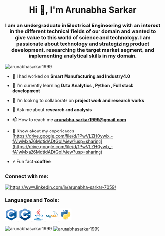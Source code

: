 <h1 align="center">Hi 👋, I'm Arunabha Sarkar</h1>
<h3 align="center">I am an undergraduate in Electrical Engineering with an interest in the different technical fields of our domain and wanted to give value to this world of science and technology. I am passionate about technology and strategizing product development, researching the target market segment, and implementing analytical skills in my domain.</h3>

<p align="left"> <img src="https://komarev.com/ghpvc/?username=arunabhasarkar1999&label=Profile%20views&color=0e75b6&style=flat" alt="arunabhasarkar1999" /> </p>

- 🔭 I had worked on **Smart Manufacturing and Industry4.0**

- 🌱 I’m currently learning **Data Analytics , Python , Full stack development**

- 👯 I’m looking to collaborate on **project work and research works**

- 💬 Ask me about **research and analysis**

- 📫 How to reach me **arunabha.sarkar1999@gmail.com**

- 📄 Know about my experiences [https://drive.google.com/file/d/1PwVLZHOywb_-fA1wMxaZ6MdtidADtGoI/view?usp=sharing](https://drive.google.com/file/d/1PwVLZHOywb_-fA1wMxaZ6MdtidADtGoI/view?usp=sharing)

- ⚡ Fun fact **<coffee**

<h3 align="left">Connect with me:</h3>
<p align="left">
<a href="https://www.linkedin.com/in/arunabha-sarkar-7059/" target="blank"><img align="center" src="https://raw.githubusercontent.com/rahuldkjain/github-profile-readme-generator/master/src/images/icons/Social/linked-in-alt.svg" alt="https://www.linkedin.com/in/arunabha-sarkar-7059/" height="30" width="40" /></a>
</p>

<h3 align="left">Languages and Tools:</h3>
<p align="left"> <a href="https://www.cprogramming.com/" target="_blank" rel="noreferrer"> <img src="https://raw.githubusercontent.com/devicons/devicon/master/icons/c/c-original.svg" alt="c" width="40" height="40"/> </a> <a href="https://www.w3schools.com/cpp/" target="_blank" rel="noreferrer"> <img src="https://raw.githubusercontent.com/devicons/devicon/master/icons/cplusplus/cplusplus-original.svg" alt="cplusplus" width="40" height="40"/> </a> <a href="https://www.java.com" target="_blank" rel="noreferrer"> <img src="https://raw.githubusercontent.com/devicons/devicon/master/icons/java/java-original.svg" alt="java" width="40" height="40"/> </a> <a href="https://www.mysql.com/" target="_blank" rel="noreferrer"> <img src="https://raw.githubusercontent.com/devicons/devicon/master/icons/mysql/mysql-original-wordmark.svg" alt="mysql" width="40" height="40"/> </a> <a href="https://www.python.org" target="_blank" rel="noreferrer"> <img src="https://raw.githubusercontent.com/devicons/devicon/master/icons/python/python-original.svg" alt="python" width="40" height="40"/> </a> </p>

<p><img align="left" src="https://github-readme-stats.vercel.app/api/top-langs?username=arunabhasarkar1999&show_icons=true&locale=en&layout=compact" alt="arunabhasarkar1999" /></p>

<p>&nbsp;<img align="center" src="https://github-readme-stats.vercel.app/api?username=arunabhasarkar1999&show_icons=true&locale=en" alt="arunabhasarkar1999" /></p>
